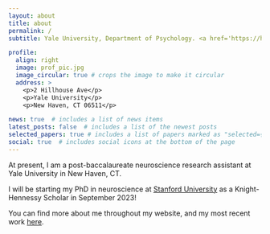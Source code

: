 ```yaml
---
layout: about
title: about
permalink: /
subtitle: Yale University, Department of Psychology. <a href='https://holmeslab.yale.edu/people/'>Holmes Lab</a>.

profile:
  align: right
  image: prof_pic.jpg
  image_circular: true # crops the image to make it circular
  address: >
    <p>2 Hillhouse Ave</p>
    <p>Yale University</p>
    <p>New Haven, CT 06511</p>

news: true  # includes a list of news items
latest_posts: false  # includes a list of the newest posts
selected_papers: true # includes a list of papers marked as "selected={true}"
social: true  # includes social icons at the bottom of the page
---
```


At present, I am a post-baccalaureate neuroscience research assistant at Yale University in New Haven, CT. 

I will be starting my PhD in neuroscience at [Stanford University](https://med.stanford.edu/neurogradprogram.html) as a Knight-Hennessy Scholar in September 2023! 

You can find more about me throughout my website, and my most recent work [here](https://scholar.google.com/citations?user=YKTfMsYAAAAJ&hl=en&oi=ao). 

